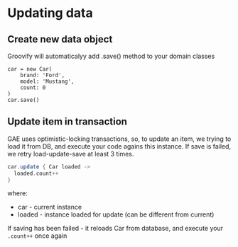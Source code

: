 Updating data
=============

Create new data object
----------------------

Groovify will automaticalyy add .save() method to your domain classes

```Grooovy
car = new Car(
    brand: 'Ford',
    model: 'Mustang',
    count: 0
)
car.save()
```


Update item in transaction
--------------------------

GAE uses optimistic-locking transactions, so, to update an item, we trying to load it
from DB, and execute your code agains this instance. If save is failed, we retry 
load-update-save at least 3 times.

```Groovy
car.update { Car loaded -> 
  loaded.count++
}
```

where:
  * car - current instance
  * loaded - instance loaded for update (can be different from current)
  
If saving has been failed - it reloads Car from database, and execute your `.count++` 
once again 
